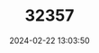 ---
title: "32357"
category: "Hopea hainanensis"
draft: false
date: 2024-02-22 13:03:50
languages:
  Malay: ["Lintah Bukit"]
  Chinese: ["Polei"]
  Vietnamese: ["Sao Hai Nan"]
---